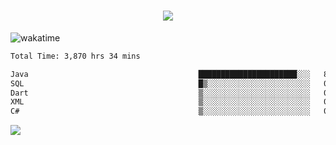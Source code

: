 <h1 align="center">
  <img src="https://readme-typing-svg.herokuapp.com/?font=Righteous&size=35&center=true&vCenter=true&width=500&height=70&duration=4000&lines=Hi!+%F0%9F%91%8B+I%27m+Ali%20Osman!;" />
</h1>


![wakatime](https://wakatime.com/share/@aliosmanoktar/3a8ffe71-6da4-4964-913b-2f09afbe53bf.svg?cache=none)
<!--START_SECTION:waka-->

```txt
Total Time: 3,870 hrs 34 mins

Java                                      ██████████████████████░░░   87.61 %
SQL                                       █▒░░░░░░░░░░░░░░░░░░░░░░░   04.80 %
Dart                                      ▒░░░░░░░░░░░░░░░░░░░░░░░░   01.79 %
XML                                       ▒░░░░░░░░░░░░░░░░░░░░░░░░   01.43 %
C#                                        ▒░░░░░░░░░░░░░░░░░░░░░░░░   00.88 %
```

<!--END_SECTION:waka-->

<img src="https://profile-counter.glitch.me/aliosmanoktar/count.svg" />

